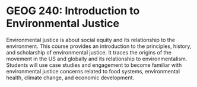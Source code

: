 # GEOG 240: Introduction to Environmental Justice

Environmental justice is about social equity and its relationship to the environment. This course provides an introduction to the principles, history, and scholarship of environmental justice. It traces the origins of the movement in the US and globally and its relationship to environmentalism. Students will use case studies and engagement to become familiar with environmental justice concerns related to food systems, environmental health, climate change, and economic development.